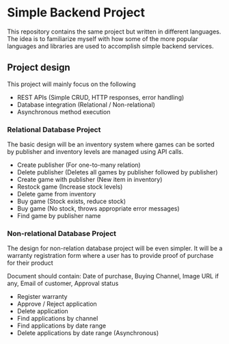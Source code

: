 # Simple Backend Project

This repository contains the same project but written in different languages. The idea is to familiarize myself with how some of the more popular languages and libraries are used to accomplish simple backend services.

## Project design

This project will mainly focus on the following
* REST APIs (Simple CRUD, HTTP responses, error handling)
* Database integration (Relational / Non-relational)
* Asynchronous method execution

### Relational Database Project

The basic design will be an inventory system where games can be sorted by publisher and inventory levels are managed using API calls.  

* Create publisher (For one-to-many relation)
* Delete publisher (Deletes all games by publisher followed by publisher)
* Create game with publisher (New item in inventory)
* Restock game (Increase stock levels)
* Delete game from inventory
* Buy game (Stock exists, reduce stock)
* Buy game (No stock, throws appropriate error messages)
* Find game by publisher name

### Non-relational Database Project

The design for non-relation database project will be even simpler. It will be a warranty registration form where a user has to provide proof of purchase for their product 

Document should contain: Date of purchase, Buying Channel, Image URL if any, Email of customer, Approval status

* Register warranty
* Approve / Reject application
* Delete application
* Find applications by channel
* Find applications by date range
* Delete applications by date range (Asynchronous)